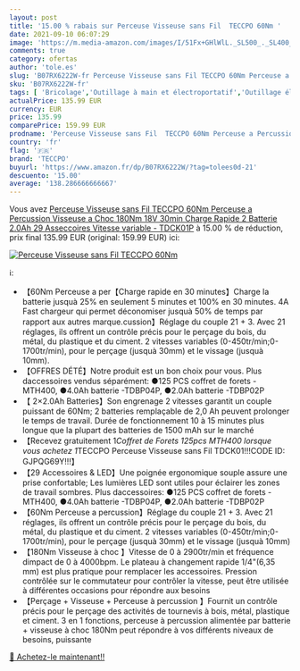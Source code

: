 ```yaml
---
layout: post
title: '15.00 % rabais sur Perceuse Visseuse sans Fil  TECCPO 60Nm '
date: 2021-09-10 06:07:29
image: 'https://m.media-amazon.com/images/I/51Fx+GHlWlL._SL500_._SL400_.jpg'
comments: true
category: ofertas
author: 'tole.es'
slug: 'B07RX6222W-fr Perceuse Visseuse sans Fil TECCPO 60Nm Perceuse a...'
sku: 'B07RX6222W-fr'
tags: [ 'Bricolage','Outillage à main et électroportatif','Outillage électroportatif','Perceuse-visseuse','Perceuses','Perceuses combi','teccpo', ]
actualPrice: 135.99 EUR
currency: EUR
price: 135.99
comparePrice: 159.99 EUR
prodname: 'Perceuse Visseuse sans Fil  TECCPO 60Nm Perceuse a Percussion  Visseuse a Choc 180Nm  18V  30min Charge Rapide  2 Batterie 2.0Ah  29 Asseccoires  Vitesse variable - TDCK01P'
country: 'fr'
flag: '🇫🇷'
brand: 'TECCPO'
buyurl: 'https://www.amazon.fr/dp/B07RX6222W/?tag=tolees0d-21'
descuento: '15.00'
average: '138.286666666667'
---
```


Vous avez [Perceuse Visseuse sans Fil  TECCPO 60Nm Perceuse a Percussion  Visseuse a Choc 180Nm  18V  30min Charge Rapide  2 Batterie 2.0Ah  29 Asseccoires  Vitesse variable - TDCK01P](https://www.amazon.fr/dp/B07RX6222W/?tag=tolees0d-21)  à  15.00 % de réduction, prix final  135.99 EUR (original: 159.99 EUR) ici:

[![Perceuse Visseuse sans Fil  TECCPO 60Nm ](https://m.media-amazon.com/images/I/51Fx+GHlWlL._SL500_._SL400_.jpg)](https://www.amazon.fr/dp/B07RX6222W/?tag=tolees0d-21)

ℹ️:

- 【60Nm Perceuse a per【Charge rapide en 30 minutes】Charge la batterie jusquà 25% en seulement 5 minutes et 100% en 30 minutes. 4A Fast chargeur qui permet déconomiser jusquà 50% de temps par rapport aux autres marque.cussion】Réglage du couple 21 + 3. Avec 21 réglages, ils offrent un contrôle précis pour le perçage du bois, du métal, du plastique et du ciment. 2 vitesses variables (0-450tr/min;0-1700tr/min), pour le perçage (jusquà 30mm) et le vissage (jusquà 10mm).
- 【OFFRES DÉTÉ】Notre produit est un bon choix pour vous. Plus daccessoires vendus séparément: ●125 PCS coffret de forets - MTH400, ●4.0Ah batterie -TDBP04P, ●2.0Ah batterie -TDBP02P
- 【 2×2.0Ah Batteries】Son engrenage 2 vitesses garantit un couple puissant de 60Nm; 2 batteries remplaçable de 2,0 Ah peuvent prolonger le temps de travail. Durée de fonctionnement 10 à 15 minutes plus longue que la plupart des batteries de 1500 mAh sur le marché
- 【Recevez gratuitement 1*Coffret de Forets 125pcs MTH400 lorsque vous achetez 1*TECCPO Perceuse Visseuse sans Fil TDCK01!!!CODE ID: GJPQG69Y!!!】
- 【29 Accessoires & LED】Une poignée ergonomique souple assure une prise confortable; Les lumières LED sont utiles pour éclairer les zones de travail sombres. Plus daccessoires: ●125 PCS coffret de forets - MTH400, ●4.0Ah batterie -TDBP04P, ●2.0Ah batterie -TDBP02P
- 【60Nm Perceuse a percussion】Réglage du couple 21 + 3. Avec 21 réglages, ils offrent un contrôle précis pour le perçage du bois, du métal, du plastique et du ciment. 2 vitesses variables (0-450tr/min;0-1700tr/min), pour le perçage (jusquà 30mm) et le vissage (jusquà 10mm)
- 【180Nm Visseuse à choc 】Vitesse de 0 à 2900tr/min et fréquence dimpact de 0 à 4000bpm. Le plateau à changement rapide 1/4"(6,35 mm) est plus pratique pour remplacer les accessoires. Pression contrôlée sur le commutateur pour contrôler la vitesse, peut être utilisée à différentes occasions pour répondre aux besoins
- 【Perçage + Visseuse + Perceuse à percussion 】Fournit un contrôle précis pour le perçage des activités de tournevis à bois, métal, plastique et ciment. 3 en 1 fonctions, perceuse à percussion alimentée par batterie + visseuse à choc 180Nm peut répondre à vos différents niveaux de besoins, puissante

[🛒 Achetez-le maintenant!!](https://www.amazon.fr/dp/B07RX6222W/?tag=tolees0d-21)
